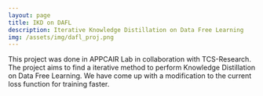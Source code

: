 ```yaml
---
layout: page
title: IKD on DAFL
description: Iterative Knowledge Distillation on Data Free Learning 
img: /assets/img/dafl_proj.png
---
```


This project was done in APPCAIR Lab in collaboration with TCS-Research. The project aims to find a iterative method to perform Knowledge Distillation on Data Free Learning. We have come up with a modification to the current loss function for training faster. 

<!-- <div class="social">
  <span class="contacticon center">
    <a href="https://www.github.com/Het-Shah/IKD_DAFL" target="_blank" title="GitHub"><i class="fab fa-github"></i></a>
  </span>
  <div class="col three caption">
    Github Link to the project.
  </div>
</div> -->